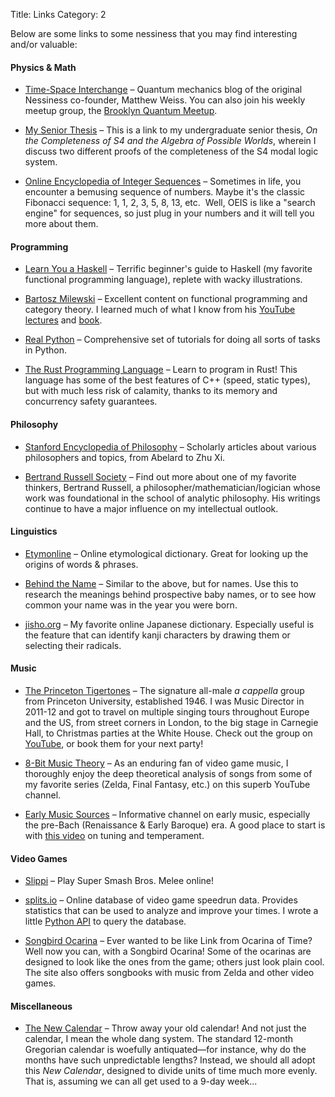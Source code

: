 Title: Links
Category: 2

Below are some links to some nessiness that you may find interesting and/or valuable:

#### Physics & Math

* [Time-Space Interchange](http://timespaceinterchange.com) &ndash; Quantum mechanics blog of the original Nessiness co-founder, Matthew Weiss. You can also join his weekly meetup group, the [Brooklyn Quantum Meetup](https://www.meetup.com/brooklyn_quantum).

* [My Senior Thesis](../docs/jeremy_silver_thesis.pdf) &ndash; This is a link to my undergraduate senior thesis, *On the Completeness of S4 and the Algebra of Possible Worlds*, wherein I discuss two different proofs of the completeness of the S4 modal logic system.

* [Online Encyclopedia of Integer Sequences](https://oeis.org) &ndash; Sometimes in life, you encounter a bemusing sequence of numbers. Maybe it's the classic Fibonacci sequence: 1, 1, 2, 3, 5, 8, 13, etc.&nbsp; Well, OEIS is like a "search engine" for sequences, so just plug in your numbers and it will tell you more about them.

#### Programming

* [Learn You a Haskell](http://learnyouahaskell.com) &ndash; Terrific beginner's guide to Haskell (my favorite functional programming language), replete with wacky illustrations.

* [Bartosz Milewski](https://bartoszmilewski.com) &ndash; Excellent content on functional programming and category theory. I learned much of what I know from his [YouTube lectures](https://www.youtube.com/watch?v=I8LbkfSSR58&list=PLbgaMIhjbmEnaH_LTkxLI7FMa2HsnawM_) and [book](https://bartoszmilewski.com/2014/10/28/category-theory-for-programmers-the-preface/).

* [Real Python](https://realpython.com) &ndash; Comprehensive set of tutorials for doing all sorts of tasks in Python.

* [The Rust Programming Language](https://doc.rust-lang.org/book/) &ndash; Learn to program in Rust! This language has some of the best features of C++ (speed, static types), but with much less risk of calamity, thanks to its memory and concurrency safety guarantees.

#### Philosophy

* [Stanford Encyclopedia of Philosophy](https://plato.stanford.edu) &ndash; Scholarly articles about various philosophers and topics, from Abelard to Zhu Xi.

* [Bertrand Russell Society](https://bertrandrussellsociety.org/bertrand-russell/) &ndash; Find out more about one of my favorite thinkers, Bertrand Russell, a philosopher/mathematician/logician whose work was foundational in the school of analytic philosophy. His writings continue to have a major influence on my intellectual outlook.

#### Linguistics

* [Etymonline](https://etymonline.com) &ndash; Online etymological dictionary. Great for looking up the origins of words & phrases.

* [Behind the Name](https://www.behindthename.com) &ndash; Similar to the above, but for names. Use this to research the meanings behind prospective baby names, or to see how common your name was in the year you were born.

* [jisho.org](https://jisho.org) &ndash; My favorite online Japanese dictionary. Especially useful is the feature that can identify kanji characters by drawing them or selecting their radicals.

#### Music

* [The Princeton Tigertones](http://www.tigertones.com) &ndash; The signature all-male *a cappella* group from Princeton University, established 1946. I was Music Director in 2011-12 and got to travel on multiple singing tours throughout Europe and the US, from street corners in London, to the big stage in Carnegie Hall, to Christmas parties at the White House. Check out the group on [YouTube](https://www.youtube.com/user/thetigertones), or book them for your next party!

* [8-Bit Music Theory](https://www.youtube.com/channel/UCeZLO2VgbZHeDcongKzzfOw) &ndash; As an enduring fan of video game music, I thoroughly enjoy the deep theoretical analysis of songs from some of my favorite series (Zelda, Final Fantasy, etc.) on this superb YouTube channel.

* [Early Music Sources](https://www.earlymusicsources.com) &ndash; Informative channel on early music, especially the pre-Bach (Renaissance & Early Baroque) era. A good place to start is with [this video](https://www.youtube.com/watch?v=TgwaiEKnMTQ&list=PLWoQ_Z2-dWRmXI7KiHep_kG6BPqLEjl0K) on tuning and temperament.

#### Video Games

* [Slippi](https://slippi.gg) &ndash; Play Super Smash Bros. Melee online!

* [splits.io](https://splits.io) &ndash; Online database of video game speedrun data. Provides statistics that can be used to analyze and improve your times. I wrote a little [Python API](https://github.com/jeremander/splitsio) to query the database.

* [Songbird Ocarina](https://www.songbirdocarina.com) &ndash; Ever wanted to be like Link from Ocarina of Time? Well now you can, with a Songbird Ocarina! Some of the ocarinas are designed to look like the ones from the game; others just look plain cool. The site also offers songbooks with music from Zelda and other video games.

#### Miscellaneous

* [The New Calendar](https://thenewcalendar.com) &ndash; Throw away your old calendar! And not just the calendar, I mean the whole dang system. The standard 12-month Gregorian calendar is woefully antiquated&mdash;for instance, why do the months have such unpredictable lengths? Instead, we should all adopt this *New Calendar*, designed to divide units of time much more evenly. That is, assuming we can all get used to a 9-day week...
